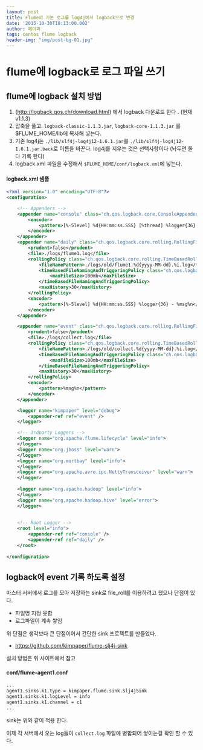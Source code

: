 ```yaml
---
layout: post
title: Flume의 기본 로그를 log4j에서 logback으로 변경
date: '2015-10-30T18:13:00.002'
author: 페이퍼
tags: centos flume logback
header-img: "img/post-bg-01.jpg"
---
```


# flume에 logback로 로그 파일 쓰기 

## flume에 logback 설치 방법
1. (http://logback.qos.ch/download.html) 에서 logback 다운로드 한다 . (현재 v1.1.3)
2. 압축을 풀고. `logback-classic-1.1.3.jar`, `logback-core-1.1.3.jar` 를 $FLUME_HOME/lib에 복사해 넣는다.
3. 기존 log4j는 `./lib/slf4j-log4j12-1.6.1.jar`를 `./lib/slf4j-log4j12-1.6.1.jar.back`로 이름을 바꾼다.
   log4j를 지우는 것은 선택사항이다 (놔두면 둘다 기록 한다) 
4. logback.xml 파일을 수정해서 `$FLUME_HOME/conf/logback.xml`에 넣는다.

#### logback.xml 샘플
```xml
<?xml version="1.0" encoding="UTF-8"?>
<configuration>

	<!-- Appenders -->
	<appender name="console" class="ch.qos.logback.core.ConsoleAppender">    
      	<encoder>
        	<pattern>[%-5level] %d{HH:mm:ss.SSS} [%thread] %logger{36} - %msg%n</pattern>
       	</encoder>
    </appender>
    <appender name="daily" class="ch.qos.logback.core.rolling.RollingFileAppender">
        <prudent>false</prudent>
        <file>./logs/flume1.log</file>
        <rollingPolicy class="ch.qos.logback.core.rolling.TimeBasedRollingPolicy">
            <fileNamePattern>./logs/old/flume1.%d{yyyy-MM-dd}.%i.log</fileNamePattern>
            <timeBasedFileNamingAndTriggeringPolicy class="ch.qos.logback.core.rolling.SizeAndTimeBasedFNATP">
                <maxFileSize>100mb</maxFileSize>
            </timeBasedFileNamingAndTriggeringPolicy>
            <maxHistory>30</maxHistory>
        </rollingPolicy>
        <encoder>
            <pattern>[%-5level] %d{HH:mm:ss.SSS} %logger{36} - %msg%n</pattern>
        </encoder>
    </appender>

    <appender name="event" class="ch.qos.logback.core.rolling.RollingFileAppender">
        <prudent>false</prudent>
        <file>./logs/collect.log</file>
        <rollingPolicy class="ch.qos.logback.core.rolling.TimeBasedRollingPolicy">
            <fileNamePattern>./logs/old/collect.%d{yyyy-MM-dd}.%i.log</fileNamePattern>
            <timeBasedFileNamingAndTriggeringPolicy class="ch.qos.logback.core.rolling.SizeAndTimeBasedFNATP">
                <maxFileSize>100mb</maxFileSize>
            </timeBasedFileNamingAndTriggeringPolicy>
            <maxHistory>30</maxHistory>
        </rollingPolicy>
        <encoder>
            <pattern>%msg%n</pattern>
        </encoder>
    </appender>

	<logger name="kimpaper" level="debug">
        <appender-ref ref="event" />
	</logger>

    <!-- 3rdparty Loggers -->
	<logger name="org.apache.flume.lifecycle" level="info">
	</logger>
	<logger name="org.jboss" level="warn">
	</logger>
	<logger name="org.mortbay" level="info">
	</logger>
	<logger name="org.apache.avro.ipc.NettyTransceiver" level="warn">
	</logger>
	
	<logger name="org.apache.hadoop" level="info">
	</logger>
	<logger name="org.apache.hadoop.hive" level="error">
	</logger>
	
	
	<!-- Root Logger -->
	<root level="info">
		<appender-ref ref="console" />
		<appender-ref ref="daily" />
	</root>
	
</configuration>
```

## logback에 event 기록 하도록 설정
마스터 서버에서 로그를 모아 저장하는 sink로 file_roll를 이용하려고 했으나 단점이 있다.
- 파일명 지정 못함
- 로그파일이 계속 쌓임

위 단점은 생각보다 큰 단점이어서 간단한 sink 프로젝트를 만들었다.  
* https://github.com/kimpaper/flume-slj4j-sink

설치 방법은 위 사이트에서 참고

#### conf/flume-agent1.conf
```bash
...
agent1.sinks.k1.type = kimpaper.flume.sink.Slj4jSink
agent1.sinks.k1.logLevel = info
agent1.sinks.k1.channel = c1
...
```
sink는 위와 같이 적용 한다.


이제 각 서버에서 오는 log들이 `collect.log` 파일에 병합되어 쌓이는걸 확인 할 수 있다.

